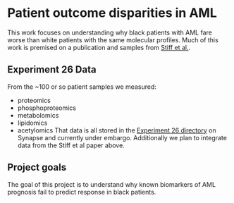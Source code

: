 # Patient outcome disparities in AML

This work focuses on understanding why black patients with AML fare worse than white patients with the same 
molecular profiles. Much of this work is premised on a publication and samples from [Stiff et al.](https://www.nature.com/articles/s41588-024-01929-x). 

## Experiment 26 Data
From the ~100 or so patient samples we measured:
- proteomics
- phosphoproteomics
- metabolomics
- lipidomics
- acetylomics
That data is all stored in the [Experiment 26 directory](https://www.synapse.org/Synapse:syn62750464) on Synapse and currently under embargo. 
Additionally we plan to integrate data from the Stiff et al paper above.

## Project goals
The goal of this project is to understand why known biomarkers of AML prognosis fail to predict response in black patients. 
